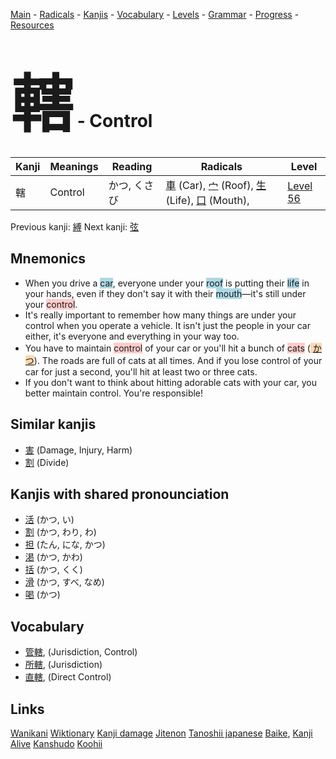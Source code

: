 <style> bigfont {font-size: 100px}</style>
[Main](../README.md) -
[Radicals](../radicals.md) -
[Kanjis](../kanjis.md) -
[Vocabulary](../vocabulary.md) -
[Levels](../levels.md) -
[Grammar](../grammar.md) - 
[Progress](../progress.md) -
[Resources](../resources.md)
# <bigfont> 轄</bigfont> - Control 

| Kanji | Meanings | Reading | Radicals | Level |
| --- | --- | --- | --- | --- |
| 轄 | Control | かつ, くさび | [車](../radicals/車.md) (Car), [宀](../radicals/宀.md) (Roof), [生](../radicals/生.md) (Life), [口](../radicals/口.md) (Mouth),  | [Level 56](../levels/wk_level56.md) |

Previous kanji: [縛](縛.md) Next kanji: [弦](弦.md) 

## Mnemonics
 * When you drive a <span style="background-color:#ADD8E6"> car</span>, everyone under your <span style="background-color:#ADD8E6"> roof</span> is putting their <span style="background-color:#ADD8E6"> life</span> in your hands, even if they don't say it with their <span style="background-color:#ADD8E6"> mouth</span>—it's still under your <span style="background-color:#ffcccb"> control</span>.
* It's really important to remember how many things are under your control when you operate a vehicle. It isn't just the people in your car either, it's everyone and everything in your way too.
* You have to maintain <span style="background-color:#ffcccb"> control</span> of your car or you'll hit a bunch of <span style="background-color:#ffcccb"> cats</span> (<span style="background-color:#fed8b1"> [かつ](https://jisho.org/search/かつ)</span>). The roads are full of cats at all times. And if you lose control of your car for just a second, you'll hit at least two or three cats.
* If you don't want to think about hitting adorable cats with your car, you better maintain control. You're responsible!


## Similar kanjis
 * [害](害.md) (Damage, Injury, Harm)
* [割](割.md) (Divide)



## Kanjis with shared pronounciation
 * [活](活.md) (かつ, い)
* [割](割.md) (かつ, わり, わ)
* [担](担.md) (たん, にな, かつ)
* [渇](渇.md) (かつ, かわ)
* [括](括.md) (かつ, くく)
* [滑](滑.md) (かつ, すべ, なめ)
* [喝](喝.md) (かつ)



## Vocabulary
 * [管轄](../vocabulary/轄.md), (Jurisdiction, Control)
* [所轄](../vocabulary/轄.md), (Jurisdiction)
* [直轄](../vocabulary/轄.md), (Direct Control)




## Links 


[Wanikani](https://www.wanikani.com/kanji/轄)
[Wiktionary](https://en.wiktionary.org/wiki/轄)
[Kanji damage](http://www.kanjidamage.com/kanji/search?utf8=✓&q=轄)
[Jitenon](https://jitenon.com/kanji/轄)
[Tanoshii japanese](https://www.tanoshiijapanese.com/dictionary/kanji.cfm?k=轄)
[Baike](https://baike.baidu.com/item/轄),
[Kanji Alive](https://app.kanjialive.com/轄)
[Kanshudo](https://www.kanshudo.com/searchmn?q=轄)
[Koohii](https://kanji.koohii.com/study/kanji/轄)
